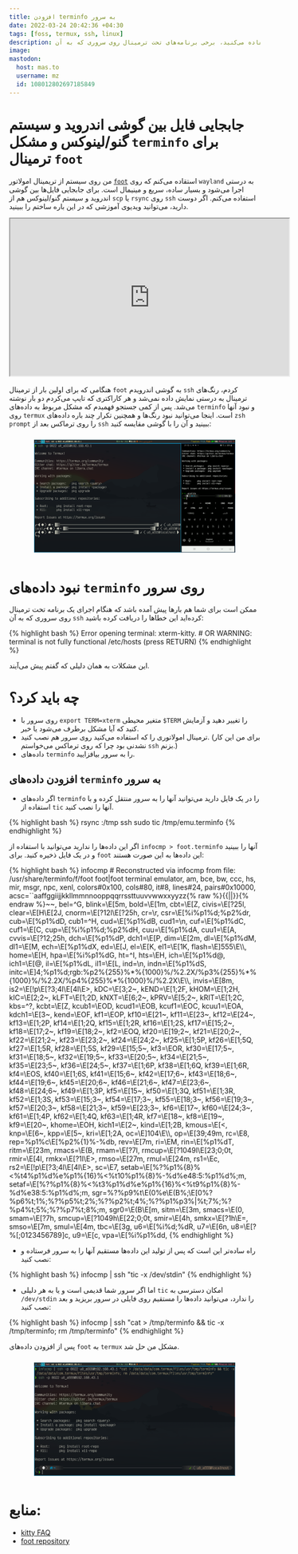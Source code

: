 ```yaml
---
title: افزودن terminfo به سرور
date: 2022-03-24 20:42:36 +04:30
tags: [foss, termux, ssh, linux]
description: گاهی بسته به ترمینالی که استفاده می‌کنید، برخی برنامه‌های تحت ترمینال روی سروری که به آن `ssh` کرده‌اید به درستی اجرا نمی‌شوند و نیاز است که `terminfo` را به سرور بیافزایید.
image:
mastodon:
  host: mas.to
  username: mz
  id: 108012802697185849
---
```


# جابجایی فایل بین گوشی اندروید و سیستم گنو/لینوکس و مشکل `terminfo` برای ترمینال `foot`

من روی سیستم از تریمینال امولاتور [`foot`](https://codeberg.org/dnkl/foot) استقاده می‌کنم که روی `wayland` به درستی اجرا می‌شود و بسیار ساده، سریع و مینیمال است.
برای جابجایی فایل‌ها بین گوشی اندروید و سیستم گنو/لینوکس هم از `scp` یا `rsync` روی `ssh` استفاده می‌کنم. اگر دوست دارید، می‌توانید ویدیوی آموزشی که در این باره ساختم را ببینید.

<div style="text-align: center;">
<iframe id="odysee-iframe" width="560" height="315" src="https://odysee.com/$/embed/ssh-on-termux/2c1fb60299e057dad14d1ffdd70f5bdbee16df88?r=CTpZDCJuEb8cZyCyCCpUEdw5D4LFZTkn" allowfullscreen></iframe>
</div>

هنگامی که برای اولین بار از ترمینال `foot` به گوشی اندرویدم `ssh` کردم، رنگ‌های ترمینال به درستی نمایش داده نمی‌شد و هر کاراکتری که تایپ می‌کردم دو بار نوشته می‌شد.
پس از کمی جستجو فهمیدم که مشکل مربوط به داده‌های `terminfo` و نبود آنها روی `termux` است. اینجا می‌توانید نبود رنگ‌ها و همچنین تکرار چند باره داده‌های `zsh prompt` را روی ترماکس بعد از `ssh` ببینید و آن را با گوشی مقایسه کنید:

<div style="text-align: center;">
    <img src="no-terminfo.png" style="max-width: 80%; margin: 10px;" alt="نبود `terminfo`">
</div>

# نبود داده‌های `terminfo` روی سرور

ممکن است برای شما هم بارها پیش آمده باشد که هنگام اجرای یک برنامه تحت ترمینال روی سروری که به آن `ssh` کرده‌اید این خطاها را دریافت کرده باشید:

<div class="code-block">
{% highlight bash %}
Error opening terminal: xterm-kitty.
# OR
WARNING: terminal is not fully functional
/etc/hosts  (press RETURN)
{% endhighlight %}
</div>

این مشکلات به همان دلیلی که گفتم پیش می‌آیند.

# چه باید کرد؟

- روی سرور با `export TERM=xterm`  متغیر محیطی ‪`$TERM`‬ را تغییر دهید و آزمایش کنید که آیا مشکل برطرف می‌شود یا خیر.
- ترمینال امولاتوری را که استفاده می‌کنید روی سرور هم نصب کنید. (برای من این کار نشدنی بود چرا که روی ترماکس می‌خواستم `ssh` بزنم.)
- داده‌های `terminfo` را به سرور بیافزایید.


## افزودن داده‌های `terminfo` به سرور

- اگر داده‌های `terminfo` را در یک فایل دارید می‌توانید آنها را به سرور منتقل کرده و با استفاده از `tic` آنها را نصب کنید.

<div class="code-block">
{% highlight bash %}
rsync <PATH-TO-YOUR.TERMINFO> <REMOTE-MACHINE>:/tmp
ssh <REMOTE-MACHINE>
sudo tic /tmp/emu.terminfo
{% endhighlight %}
</div>

اگر این داده‌ها را ندارید می‌توانید با استفاده از ‪`infocmp > foot.terminfo`‬ آنها را ببینید و در یک فایل ذخیره کنید.
برای `foot` این داده‌ها به این صورت هستند:

<div class="code-block">
{% highlight bash %}
infocmp
#	Reconstructed via infocmp from file: /usr/share/terminfo/f/foot
foot|foot terminal emulator,
	am, bce, bw, ccc, hs, mir, msgr, npc, xenl,
	colors#0x100, cols#80, it#8, lines#24, pairs#0x10000,
	acsc=``aaffggiijjkkllmmnnooppqqrrssttuuvvwwxxyyzz{% raw %}{{||}}{% endraw %}~~,
	bel=^G, blink=\E[5m, bold=\E[1m, cbt=\E[Z, civis=\E[?25l,
	clear=\E[H\E[2J, cnorm=\E[?12l\E[?25h, cr=\r,
	csr=\E[%i%p1%d;%p2%dr, cub=\E[%p1%dD, cub1=^H,
	cud=\E[%p1%dB, cud1=\n, cuf=\E[%p1%dC, cuf1=\E[C,
	cup=\E[%i%p1%d;%p2%dH, cuu=\E[%p1%dA, cuu1=\E[A,
	cvvis=\E[?12;25h, dch=\E[%p1%dP, dch1=\E[P, dim=\E[2m,
	dl=\E[%p1%dM, dl1=\E[M, ech=\E[%p1%dX, ed=\E[J, el=\E[K,
	el1=\E[1K, flash=\E]555\E\\, home=\E[H, hpa=\E[%i%p1%dG,
	ht=^I, hts=\EH, ich=\E[%p1%d@, ich1=\E[@, il=\E[%p1%dL,
	il1=\E[L, ind=\n, indn=\E[%p1%dS,
	initc=\E]4;%p1%d;rgb:%p2%{255}%*%{1000}%/%2.2X/%p3%{255}%*%{1000}%/%2.2X/%p4%{255}%*%{1000}%/%2.2X\E\\,
	invis=\E[8m, is2=\E[!p\E[?3;4l\E[4l\E>, kDC=\E[3;2~,
	kEND=\E[1;2F, kHOM=\E[1;2H, kIC=\E[2;2~, kLFT=\E[1;2D,
	kNXT=\E[6;2~, kPRV=\E[5;2~, kRIT=\E[1;2C, kbs=^?,
	kcbt=\E[Z, kcub1=\EOD, kcud1=\EOB, kcuf1=\EOC, kcuu1=\EOA,
	kdch1=\E[3~, kend=\EOF, kf1=\EOP, kf10=\E[21~, kf11=\E[23~,
	kf12=\E[24~, kf13=\E[1;2P, kf14=\E[1;2Q, kf15=\E[1;2R,
	kf16=\E[1;2S, kf17=\E[15;2~, kf18=\E[17;2~,
	kf19=\E[18;2~, kf2=\EOQ, kf20=\E[19;2~, kf21=\E[20;2~,
	kf22=\E[21;2~, kf23=\E[23;2~, kf24=\E[24;2~,
	kf25=\E[1;5P, kf26=\E[1;5Q, kf27=\E[1;5R, kf28=\E[1;5S,
	kf29=\E[15;5~, kf3=\EOR, kf30=\E[17;5~, kf31=\E[18;5~,
	kf32=\E[19;5~, kf33=\E[20;5~, kf34=\E[21;5~,
	kf35=\E[23;5~, kf36=\E[24;5~, kf37=\E[1;6P, kf38=\E[1;6Q,
	kf39=\E[1;6R, kf4=\EOS, kf40=\E[1;6S, kf41=\E[15;6~,
	kf42=\E[17;6~, kf43=\E[18;6~, kf44=\E[19;6~,
	kf45=\E[20;6~, kf46=\E[21;6~, kf47=\E[23;6~,
	kf48=\E[24;6~, kf49=\E[1;3P, kf5=\E[15~, kf50=\E[1;3Q,
	kf51=\E[1;3R, kf52=\E[1;3S, kf53=\E[15;3~, kf54=\E[17;3~,
	kf55=\E[18;3~, kf56=\E[19;3~, kf57=\E[20;3~,
	kf58=\E[21;3~, kf59=\E[23;3~, kf6=\E[17~, kf60=\E[24;3~,
	kf61=\E[1;4P, kf62=\E[1;4Q, kf63=\E[1;4R, kf7=\E[18~,
	kf8=\E[19~, kf9=\E[20~, khome=\EOH, kich1=\E[2~,
	kind=\E[1;2B, kmous=\E[<, knp=\E[6~, kpp=\E[5~,
	kri=\E[1;2A, oc=\E]104\E\\, op=\E[39;49m, rc=\E8,
	rep=%p1%c\E[%p2%{1}%-%db, rev=\E[7m, ri=\EM,
	rin=\E[%p1%dT, ritm=\E[23m, rmacs=\E(B, rmam=\E[?7l,
	rmcup=\E[?1049l\E[23;0;0t, rmir=\E[4l, rmkx=\E[?1l\E>,
	rmso=\E[27m, rmul=\E[24m, rs1=\Ec,
	rs2=\E[!p\E[?3;4l\E[4l\E>, sc=\E7,
	setab=\E[%?%p1%{8}%<%t4%p1%d%e%p1%{16}%<%t10%p1%{8}%-%d%e48:5:%p1%d%;m,
	setaf=\E[%?%p1%{8}%<%t3%p1%d%e%p1%{16}%<%t9%p1%{8}%-%d%e38:5:%p1%d%;m,
	sgr=%?%p9%t\E(0%e\E(B%;\E[0%?%p6%t;1%;%?%p5%t;2%;%?%p2%t;4%;%?%p1%p3%|%t;7%;%?%p4%t;5%;%?%p7%t;8%;m,
	sgr0=\E(B\E[m, sitm=\E[3m, smacs=\E(0, smam=\E[?7h,
	smcup=\E[?1049h\E[22;0;0t, smir=\E[4h, smkx=\E[?1h\E=,
	smso=\E[7m, smul=\E[4m, tbc=\E[3g, u6=\E[%i%d;%dR,
	u7=\E[6n, u8=\E[?%[;0123456789]c, u9=\E[c,
	vpa=\E[%i%p1%dd,
{% endhighlight %}
</div>

- راه ساده‌تر این است که پس از تولید این داده‌ها مستقیم آنها را به سرور فرستاده و نصب کنید:

<div class="code-block">
{% highlight bash %}
infocmp | ssh <REMOTE-MACHINE> "tic -x /dev/stdin"
{% endhighlight %}
</div>

- اما اگر سرور شما قدیمی است و یا به هر دلیلی `tic` امکان دسترسی به `/dev/stdin` را ندارد، می‌توانید داده‌ها را مستقیم روی فایلی در سرور بریزید و بعد نصب کنید:

<div class="code-block">
{% highlight bash %}
infocmp | ssh <REMOTE-MACHINE> "cat > /tmp/terminfo && tic -x /tmp/terminfo; rm /tmp/terminfo"
{% endhighlight %}
</div>

پس از افزودن داده‌های `foot` به `termux` مشکل من حل شد.

<div style="text-align: center;">
    <img src="with-terminfo.png" style="max-width: 80%; margin: 10px;" alt="نمایش درست رنگ‌ها پس از افزودن داده‌های `terminfo`">
</div>

# منابع:

- [kitty FAQ](https://sw.kovidgoyal.net/kitty/faq/#i-get-errors-about-the-terminal-being-unknown-or-opening-the-terminal-failing-when-sshing-into-a-different-computer)
- [foot repository](https://codeberg.org/dnkl/foot)
